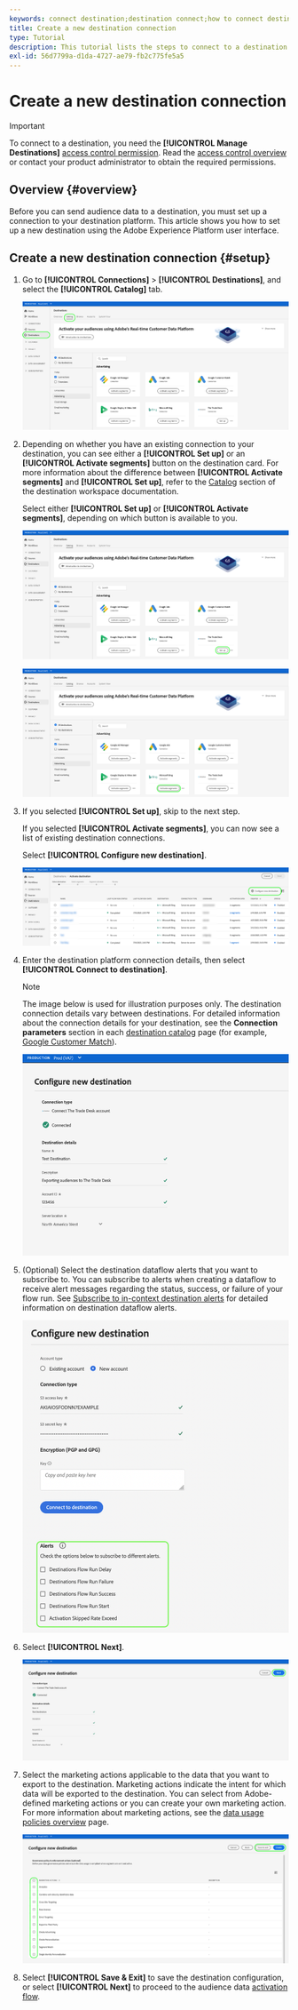 ```yaml
---
keywords: connect destination;destination connect;how to connect destination
title: Create a new destination connection
type: Tutorial
description: This tutorial lists the steps to connect to a destination in Adobe Experience Platform
exl-id: 56d7799a-d1da-4727-ae79-fb2c775fe5a5
---
```

# Create a new destination connection

>[!IMPORTANT]
> 
>To connect to a destination, you need the **[!UICONTROL Manage Destinations]** [access control permission](/help/access-control/home.md#permissions). Read the [access control overview](/help/access-control/ui/overview.md) or contact your product administrator to obtain the required permissions.

## Overview {#overview}

Before you can send audience data to a destination, you must set up a connection to your destination platform. This article shows you how to set up a new destination using the Adobe Experience Platform user interface.

## Create a new destination connection {#setup}

1. Go to **[!UICONTROL Connections]** > **[!UICONTROL Destinations]**, and select the **[!UICONTROL Catalog]** tab.

   ![Catalog page](../assets/ui/connect-destinations/catalog.png)

1. Depending on whether you have an existing connection to your destination, you can see either a **[!UICONTROL Set up]** or an **[!UICONTROL Activate segments]** button on the destination card. For more information about the difference between **[!UICONTROL Activate segments]** and **[!UICONTROL Set up]**, refer to the [Catalog](../ui/destinations-workspace.md#catalog) section of the destination workspace documentation.

   Select either **[!UICONTROL Set up]** or **[!UICONTROL Activate segments]**, depending on which button is available to you.

   ![Catalog page](../assets/ui/connect-destinations/set-up.png)

   ![Activate segments](../assets/ui/connect-destinations/activate-segments.png)

1. If you selected **[!UICONTROL Set up]**, skip to the next step. 
   
   If you selected **[!UICONTROL Activate segments]**, you can now see a list of existing destination connections. 

   Select **[!UICONTROL Configure new destination]**.

   ![Configure new destination](../assets/ui/connect-destinations/configure-new-destination.png)

1. Enter the destination platform connection details, then select **[!UICONTROL Connect to destination]**.

   >[!NOTE]
   >
   >The image below is used for illustration purposes only. The destination connection details vary between destinations. For detailed information about the connection details for your destination, see the **Connection parameters** section in each [destination catalog](../catalog/overview.md) page (for example, [Google Customer Match](..//catalog/advertising/google-customer-match.md#parameters)).

   ![Connect to destination](../assets/ui/connect-destinations/connect-destination.png)

1. (Optional) Select the destination dataflow alerts that you want to subscribe to. You can subscribe to alerts when creating a dataflow to receive alert messages regarding the status, success, or failure of your flow run. See [Subscribe to in-context destination alerts](alerts.md) for detailed information on destination dataflow alerts.

   ![UI image showing the in-context destination alerts subscription options](../assets/ui/connect-destinations/subscribe-to-alerts.png)

1. Select **[!UICONTROL Next]**.

   ![Connect to destination](../assets/ui/connect-destinations/next.png)

1. Select the marketing actions applicable to the data that you want to export to the destination. Marketing actions indicate the intent for which data will be exported to the destination. You can select from Adobe-defined marketing actions or you can create your own marketing action. For more information about marketing actions, see the [data usage policies overview](../../data-governance/policies/overview.md) page.

   ![Select marketing actions](../assets/ui/connect-destinations/governance.png)

1. Select **[!UICONTROL Save & Exit]** to save the destination configuration, or select **[!UICONTROL Next]** to proceed to the audience data [activation flow](activation-overview.md).
